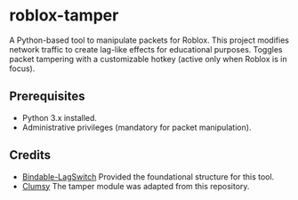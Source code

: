 # roblox-tamper
A Python-based tool to manipulate packets for Roblox. This project modifies network traffic to create lag-like effects for educational purposes.
Toggles packet tampering with a customizable hotkey (active only when Roblox is in focus).

## Prerequisites
- Python 3.x installed.
- Administrative privileges (mandatory for packet manipulation).

## Credits
- [Bindable-LagSwitch](https://github.com/Hermivore8151/Bindable-LagSwitch) Provided the foundational structure for this tool.
- [Clumsy](https://github.com/jagt/clumsy) The tamper module was adapted from this repository.
